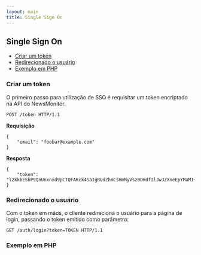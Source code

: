 ```yaml
---
layout: main
title: Single Sign On
---
```


## Single Sign On

- [Criar um token](#create)
- [Redirecionado o usuário](#redirect)
- [Exemplo em PHP](#example)

### <a name="create">Criar um token</a>

O primeiro passo para utilização de SSO é requisitar um token encriptado na API do NewsMonitor.

	POST /token HTTP/1.1

**Requisição**

	{
		"email": "foobar@example.com"
	}

**Resposta**

	{
		"token": "l2kkbESbP9QnUnxnxd9pCTQFAKck4SaIgRUdZhmCsHmMyVsz0DHdfIlJwJZXneEpYMaMI+MAl9+RGA2YH5zomfhWxGUbrvZefKsnmI+PmhKr/OqBN8LwVdq0ZGQjKUA0"
	}

### <a name="redirect">Redirecionado o usuário</a>

Com o token em mãos, o cliente redireciona o usuário para a página de login, passando o token emitido como parâmetro:

    GET /auth/login?token=TOKEN HTTP/1.1

### <a name="example">Exemplo em PHP</a>
